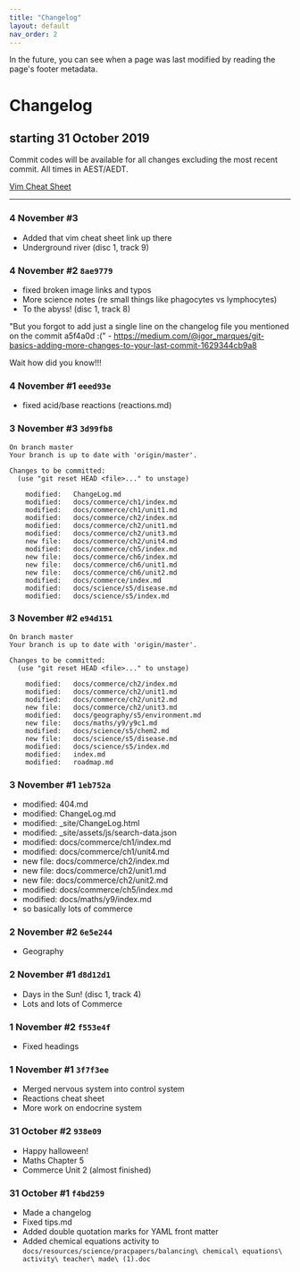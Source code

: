 ```yaml
---
title: "Changelog"
layout: default
nav_order: 2
---
```


In the future, you can see when a page was last modified by reading the page's footer metadata. 

# Changelog
## starting 31 October 2019

Commit codes will be available for all changes excluding the most recent commit. All times in AEST/AEDT.

[Vim Cheat Sheet](http://www.fprintf.net/vimCheatSheet.html)

***

### 4 November #3
- Added that vim cheat sheet link up there
- Underground river (disc 1, track 9)

### 4 November #2 `8ae9779`
- fixed broken image links and typos
- More science notes (re small things like phagocytes vs lymphocytes)
- To the abyss! (disc 1, track 8)

"But you forgot to add just a single line on the changelog file you mentioned on the commit a5f4a0d :(" - https://medium.com/@igor_marques/git-basics-adding-more-changes-to-your-last-commit-1629344cb9a8 

Wait how did you know!!!

### 4 November #1 `eeed93e`
- fixed acid/base reactions (reactions.md)

### 3 November #3 `3d99fb8`
```
On branch master
Your branch is up to date with 'origin/master'.

Changes to be committed:
  (use "git reset HEAD <file>..." to unstage)

	modified:   ChangeLog.md
	modified:   docs/commerce/ch1/index.md
	modified:   docs/commerce/ch1/unit1.md
	modified:   docs/commerce/ch2/index.md
	modified:   docs/commerce/ch2/unit1.md
	modified:   docs/commerce/ch2/unit3.md
	new file:   docs/commerce/ch2/unit4.md
	modified:   docs/commerce/ch5/index.md
	new file:   docs/commerce/ch6/index.md
	new file:   docs/commerce/ch6/unit1.md
	new file:   docs/commerce/ch6/unit2.md
	modified:   docs/commerce/index.md
	modified:   docs/science/s5/disease.md
	modified:   docs/science/s5/index.md
```


### 3 November #2 `e94d151`
```
On branch master
Your branch is up to date with 'origin/master'.

Changes to be committed:
  (use "git reset HEAD <file>..." to unstage)

	modified:   docs/commerce/ch2/index.md
	modified:   docs/commerce/ch2/unit1.md
	modified:   docs/commerce/ch2/unit2.md
	new file:   docs/commerce/ch2/unit3.md
	modified:   docs/geography/s5/environment.md
	new file:   docs/maths/y9/y9c1.md
	modified:   docs/science/s5/chem2.md
	new file:   docs/science/s5/disease.md
	modified:   docs/science/s5/index.md
	modified:   index.md
	modified:   roadmap.md
```

### 3 November #1 `1eb752a`
- 	modified:   404.md
-	modified:   ChangeLog.md
-	modified:   _site/ChangeLog.html
-	modified:   _site/assets/js/search-data.json
-	modified:   docs/commerce/ch1/index.md
-	modified:   docs/commerce/ch1/unit4.md
-	new file:   docs/commerce/ch2/index.md
-	new file:   docs/commerce/ch2/unit1.md
-	new file:   docs/commerce/ch2/unit2.md
-	modified:   docs/commerce/ch5/index.md
-	modified:   docs/maths/y9/index.md
- so basically lots of commerce

### 2 November #2 `6e5e244` 
- Geography 

### 2 November #1 `d8d12d1`
- Days in the Sun! (disc 1, track 4)
- Lots and lots of Commerce

### 1 November #2 `f553e4f`
- Fixed headings

### 1 November #1 `3f7f3ee`
- Merged nervous system into control system
- Reactions cheat sheet
- More work on endocrine system

### 31 October #2 `938e09`
- Happy halloween!
- Maths Chapter 5
- Commerce Unit 2 (almost finished)

### 31 October #1 `f4bd259`

- Made a changelog
- Fixed tips.md
- Added double quotation marks for YAML front matter
- Added chemical equations activity to `docs/resources/science/pracpapers/balancing\ chemical\ equations\ activity\ teacher\ made\ (1).doc`